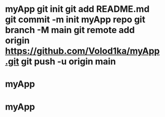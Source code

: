 # myApp git init git add README.md git commit -m init myApp repo git branch -M main git remote add origin https://github.com/Volod1ka/myApp.git git push -u origin main
# myApp
# myApp
